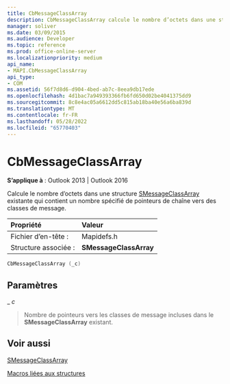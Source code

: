 ```yaml
---
title: CbMessageClassArray
description: CbMessageClassArray calcule le nombre d’octets dans une structure SMessageClassArray existante qui contient un nombre spécifié de pointeurs de chaîne vers des classes de message.
manager: soliver
ms.date: 03/09/2015
ms.audience: Developer
ms.topic: reference
ms.prod: office-online-server
ms.localizationpriority: medium
api_name:
- MAPI.CbMessageClassArray
api_type:
- COM
ms.assetid: 56f7d8d6-d904-4bed-ab7c-8eea9db17ede
ms.openlocfilehash: 4d1bac7a949393366fb6fd650d02be4041375dd9
ms.sourcegitcommit: 8c8e4ac05a6612dd5c815ab18ba40e56a6ba839d
ms.translationtype: MT
ms.contentlocale: fr-FR
ms.lasthandoff: 05/28/2022
ms.locfileid: "65770403"
---
```

# <a name="cbmessageclassarray"></a>CbMessageClassArray

  
  
**S’applique à** : Outlook 2013 | Outlook 2016 
  
Calcule le nombre d’octets dans une structure [SMessageClassArray](smessageclassarray.md) existante qui contient un nombre spécifié de pointeurs de chaîne vers des classes de message. 
  
|Propriété|Valeur|
|:-----|:-----|
|Fichier d’en-tête :  <br/> |Mapidefs.h  <br/> |
|Structure associée :  <br/> |**SMessageClassArray** <br/> |
   
```cpp
CbMessageClassArray (_c)
```

## <a name="parameters"></a>Paramètres

 _ _c_
  
> Nombre de pointeurs vers les classes de message incluses dans le **SMessageClassArray** existant.
    
## <a name="see-also"></a>Voir aussi



[SMessageClassArray](smessageclassarray.md)


[Macros liées aux structures](macros-related-to-structures.md)

